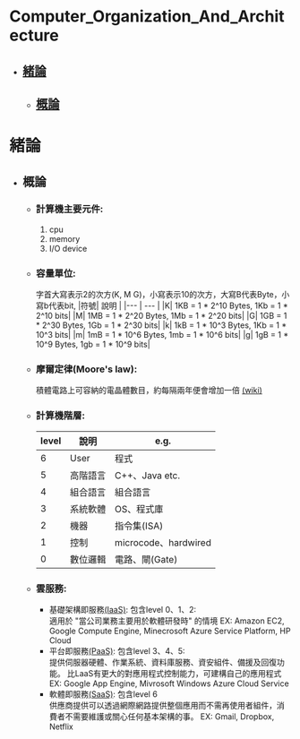 # Computer_Organization_And_Architecture

  * ## [緒論](#001) #
    * ## [概論](#0011) #
    
    
  <h1 id="001">緒論</h1> 
  
* <h2 id="0011">概論</h2>  

    * ### 計算機主要元件:  
      1.  cpu   
      2.  memory  
      3.  I/O device  
    * ### 容量單位:  
      字首大寫表示2的次方(K, M G)，小寫表示10的次方，大寫B代表Byte，小寫b代表bit,
      |符號| 說明 |
      |--- | --- |
      |K| 1KB = 1 * 2^10 Bytes, 1Kb = 1 * 2^10 bits|
      |M| 1MB = 1 * 2^20 Bytes, 1Mb = 1 * 2^20 bits|
      |G| 1GB = 1 * 2^30 Bytes, 1Gb = 1 * 2^30 bits|
      |k| 1kB = 1 * 10^3 Bytes, 1Kb = 1 * 10^3 bits|
      |m| 1mB = 1 * 10^6 Bytes, 1mb = 1 * 10^6 bits|
      |g| 1gB = 1 * 10^9 Bytes, 1gb = 1 * 10^9 bits|
      
    * ### 摩爾定律(Moore's law):
      積體電路上可容納的電晶體數目，約每隔兩年便會增加一倍  [(wiki)](https://zh.wikipedia.org/wiki/%E6%91%A9%E5%B0%94%E5%AE%9A%E5%BE%8B)
      
    * ### 計算機階層:  
      |level | 說明 | e.g. |
      |--- | --- | --- |
      |6| User | 程式 |
      |5| 高階語言 | C++、Java etc. |
      |4| 組合語言 | 組合語言 |
      |3| 系統軟體 | OS、程式庫 |
      |2| 機器 | 指令集(ISA) |
      |1| 控制 | microcode、hardwired |
      |0| 數位邏輯 | 電路、閘(Gate) |
    * ### 雲服務:
      * 基礎架構即服務[(IaaS)](https://azure.microsoft.com/zh-tw/overview/what-is-iaas/#overview): 包含level 0、1、2:  
          適用於 "當公司業務主要用於軟體研發時" 的情境
          EX: Amazon EC2, Google Compute Engine, Minecrosoft Azure Service Platform, HP Cloud
      * 平台即服務[(PaaS)](https://azure.microsoft.com/zh-tw/overview/what-is-paas/): 包含level 3、4、5:  
          提供伺服器硬體、作業系統、資料庫服務、資安組件、備援及回復功能。
          比LaaS有更大的對應用程式控制能力，可建構自己的應用程式
          EX: Google App Engine, Mivrosoft Windows Azure Cloud Service
      * 軟體即服務[(SaaS)](https://azure.microsoft.com/zh-tw/overview/what-is-saas/): 包含level 6  
          供應商提供可以透過網際網路提供整個應用而不需再使用者組件，消費者不需要維護或關心任何基本架構的事。
          EX: Gmail, Dropbox, Netflix


















